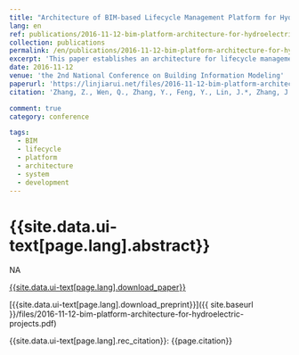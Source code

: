 ```yaml
---
title: "Architecture of BIM-based Lifecycle Management Platform for Hydroelectric Projects"
lang: en
ref: publications/2016-11-12-bim-platform-architecture-for-hydroelectric-projects
collection: publications
permalink: /en/publications/2016-11-12-bim-platform-architecture-for-hydroelectric-projects
excerpt: 'This paper establishes an architecture for lifecycle management of hydroelectric projects by integrating BIM, Cloud Computing, and IoT'
date: 2016-11-12
venue: 'the 2nd National Conference on Building Information Modeling'
paperurl: 'https://linjiarui.net/files/2016-11-12-bim-platform-architecture-for-hydroelectric-projects.pdf'
citation: 'Zhang, Z., Wen, Q., Zhang, Y., Feng, Y., Lin, J.*, Zhang, J. (2016). &quot;Architecture of BIM-based Lifecycle Management Platform for Hydroelectric Projects&quot; <i>in Proceedings of the 2nd National Conference on Building Information Modeling</i>. 190-194. China Architecture&Building Press. Guangzhou, China. (in Chinese)'

comment: true
category: conference

tags: 
  - BIM
  - lifecycle
  - platform
  - architecture
  - system
  - development
---
```



{{site.data.ui-text[page.lang].abstract}}
====

NA

[{{site.data.ui-text[page.lang].download_paper}}](http://kns.cnki.net/KCMS/detail/detail.aspx?dbcode=CPFD&dbname=CPFDLAST2016&filename=JGCB201611001034&v=MTc0NTg5dkh5bmxVNzNJSlY4Vkx5ckliTEc0SDlmTnJvOUZaZXNNQ0JOS3VoZGhuajk4VG5qcXF4ZEVlTU9VS3JpZlp1)

[{{site.data.ui-text[page.lang].download_preprint}}]({{ site.baseurl }}/files/2016-11-12-bim-platform-architecture-for-hydroelectric-projects.pdf)

{{site.data.ui-text[page.lang].rec_citation}}: {{page.citation}}
